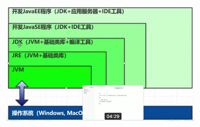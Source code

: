 ![image-20221209174447348](https://raw.githubusercontent.com/pitything/images/main/https://cdn.jsdelivr.net/gh/pitything/images@master/image-20221209174447348.png)